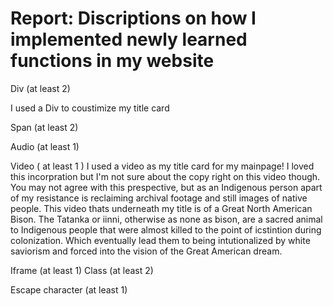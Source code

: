 

# Report: Discriptions on how I implemented newly learned functions in my website


<!-- (e.g., "Div: I used <div> elements to group the recipes on my page. This helped organize the layout and provides a framework for future pages.") -->



Div (at least 2)

I used a Div to coustimize my title card 





Span (at least 2)

Audio (at least 1)

Video ( at least 1 )
I used a video as my title card for my mainpage! I loved this incorpration but I'm not sure about the copy right on this video though. You may not agree with this prespective, but as an Indigenous person apart of my resistance is reclaiming archival footage and still images of native people. This video thats underneath my title is of a Great North American Bison. The Tatanka or iinni, otherwise as none as bison, are a sacred animal to Indigenous people that were almost killed to the point of icstintion during colonization. Which eventually lead them to being intutionalized by white saviorism and forced into the vision of the Great American dream. 


Iframe (at least 1)
Class (at least 2)

Escape character (at least 1)